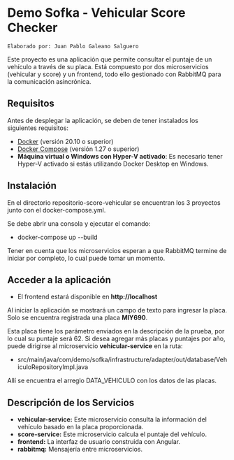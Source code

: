 # Demo Sofka - Vehicular Score Checker
``Elaborado por: Juan Pablo Galeano Salguero``

Este proyecto es una aplicación que permite consultar el puntaje de un vehículo a través de su placa. Está compuesto por dos microservicios (vehicular y score) y un frontend, todo ello gestionado con RabbitMQ para la comunicación asincrónica.

## Requisitos

Antes de desplegar la aplicación, se deben de tener instalados los siguientes requisitos:

- [Docker](https://www.docker.com/get-started) (versión 20.10 o superior)
- [Docker Compose](https://docs.docker.com/compose/install/) (versión 1.27 o superior)
- **Máquina virtual o Windows con Hyper-V activado**: Es necesario tener Hyper-V activado si estás utilizando Docker Desktop en Windows.

## Instalación

En el directorio repositorio-score-vehicular se encuentran los 3 proyectos junto con el docker-compose.yml.

Se debe abrir una consola y ejecutar el comando:

- docker-compose up --build

Tener en cuenta que los microservicios esperan a que RabbitMQ termine de iniciar por completo, lo cual puede tomar un momento.

## Acceder a la aplicación

- El frontend estará disponible en **http://localhost**

Al iniciar la aplicación se mostrará un campo de texto para ingresar la placa. Solo se encuentra registrada una placa **MIY690**.

Esta placa tiene los parámetro enviados en la descripción de la prueba, por lo cual su puntaje será 62. Si desea agregar más placas y puntajes por año, puede dirigirse al microservicio **vehicular-service** en la ruta:

- src/main/java/com/demo/sofka/infrastructure/adapter/out/database/VehiculoRepositoryImpl.java

Allí se encuentra el arreglo DATA_VEHICULO con los datos de las placas.

## Descripción de los Servicios

- **vehicular-service:** Este microservicio consulta la información del vehículo basado en la placa proporcionada.
- **score-service:** Este microservicio calcula el puntaje del vehículo.
- **frontend:** La interfaz de usuario construida con Angular.
- **rabbitmq:** Mensajería entre microservicios.
